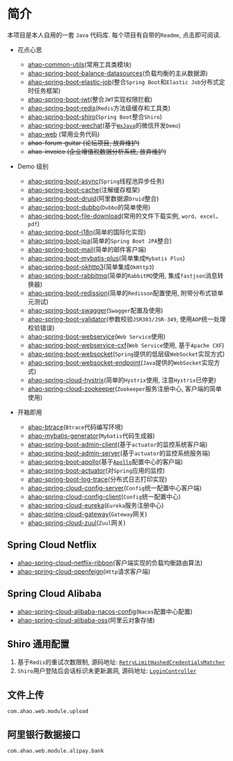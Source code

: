 # 简介
本项目是本人自用的一套 `Java` 代码库. 每个项目有自带的`Readme`, 点击即可阅读.

- 花点心思
  - [ahao-common-utils](https://github.com/Ahaochan/ahao-common-utils)(常用工具类模块)
  - [ahao-spring-boot-balance-datasources](./ahao-spring-boot-balance-datasources)(负载均衡的主从数据源)
  - [ahao-spring-boot-elastic-job](./ahao-spring-boot-elastic-job)(整合`Spring Boot`和`Elastic Job`分布式定时任务框架)
  - [ahao-spring-boot-jwt](./ahao-spring-boot-jwt)(整合`JWT`实现权限拦截)
  - [ahao-spring-boot-redis](./ahao-spring-boot-redis)(`Redis`方法级缓存和工具类)
  - [ahao-spring-boot-shiro](./ahao-spring-boot-shiro)(`Spring Boot`整合`Shiro`)
  - [ahao-spring-boot-wechat](./ahao-spring-boot-wechat)(基于[`WxJava`](https://github.com/Wechat-Group/WxJava)的微信开发`Demo`)
  - [ahao-web](./ahao-web) (常用业务代码)
  - ~~ahao-forum-guitar (论坛项目, 放弃维护)~~
  - ~~ahao-invoice (企业增值税数据分析系统, 放弃维护)~~
  
- Demo 级别
  - [ahao-spring-boot-async](./ahao-spring-boot-async)(`Spring`线程池异步任务)
  - [ahao-spring-boot-cache](./ahao-spring-boot-cache)(注解缓存框架)
  - [ahao-spring-boot-druid](./ahao-spring-boot-druid)(阿里数据源`Druid`整合)
  - [ahao-spring-boot-dubbo](./ahao-spring-boot-dubbo)(`Dubbo`的简单使用)
  - [ahao-spring-boot-file-download](./ahao-spring-boot-file-download)(常用的文件下载实例, `word`、`excel`、`pdf`)
  - [ahao-spring-boot-i18n](./ahao-spring-boot-i18n)(简单的国际化实现)
  - [ahao-spring-boot-jpa](./ahao-spring-boot-jpa)(简单的`Spring Boot JPA`整合)
  - [ahao-spring-boot-mail](./ahao-spring-boot-mail)(简单的邮件客户端)
  - [ahao-spring-boot-mybatis-plus](./ahao-spring-boot-mybatis-plus)(简单集成`Mybatis Plus`)
  - [ahao-spring-boot-okhttp3](./ahao-spring-boot-okhttp3)(简单集成`OkHttp3`)
  - [ahao-spring-boot-rabbitmq](./ahao-spring-boot-rabbitmq)(简单的`RabbitMQ`使用, 集成`fastjson`消息转换器)
  - [ahao-spring-boot-redission](./ahao-spring-boot-redission)(简单的`Redisson`配置使用, 附带分布式锁单元测试)
  - [ahao-spring-boot-swagger](./ahao-spring-boot-swagger)(`Swagger`配置及使用)
  - [ahao-spring-boot-validator](./ahao-spring-boot-validator)(参数校验`JSR303/JSR-349`, 使用`AOP`统一处理校验错误)
  - [ahao-spring-boot-webservice](./ahao-spring-boot-webservice)(`Web Service`使用)
  - [ahao-spring-boot-webservice-cxf](./ahao-spring-boot-webservice-cxf)(`Web Service`使用, 基于`Apache CXF`)
  - [ahao-spring-boot-websocket](./ahao-spring-boot-websocket)(`Spring`提供的低层级`WebSocket`实现方式)
  - [ahao-spring-boot-websocket-endpoint](./ahao-spring-boot-websocket-endpoint)(`Java`提供的`WebSocket`实现方式)
  - [ahao-spring-cloud-hystrix](./ahao-spring-cloud-hystrix)(简单的`Hystrix`使用, 注意`Hystrix`已停更)
  - [ahao-spring-cloud-zookeeper](./ahao-spring-cloud-zookeeper)(`Zookeeper`服务注册中心, 客户端的简单使用)
  
- 开箱即用
  - [ahao-btrace](./ahao-btrace)(`Btrace`代码编写环境)
  - [ahao-mybatis-generator](./ahao-mybatis-generator)(`Mybatis`代码生成器)
  - [ahao-spring-boot-admin-client](./ahao-spring-boot-admin-client)(基于`actuator`的监控系统客户端)
  - [ahao-spring-boot-admin-server](./ahao-spring-boot-admin-server)(基于`actuator`的监控系统服务端)
  - [ahao-spring-boot-apollo](./ahao-spring-boot-apollo)(基于[`Apollo`](https://github.com/ctripcorp/apollo)配置中心的客户端)
  - [ahao-spring-boot-actuator](./ahao-spring-boot-actuator)(对`Spring`应用的监控)
  - [ahao-spring-boot-log-trace](./ahao-spring-boot-log-trace)(分布式日志打印实现)
  - [ahao-spring-cloud-config-server](./ahao-spring-cloud-config-server)(`Config`统一配置中心客户端)
  - [ahao-spring-cloud-config-client](./ahao-spring-cloud-config-client)(`Config`统一配置中心)
  - [ahao-spring-cloud-eureka](./ahao-spring-cloud-eureka)(`Eureka`服务注册中心)
  - [ahao-spring-cloud-gateway](./ahao-spring-cloud-gateway)(`Gateway`网关)
  - [ahao-spring-cloud-zuul](./ahao-spring-cloud-zuul)(`Zuul`网关)
  
## Spring Cloud Netflix
- [ahao-spring-cloud-netflix-ribbon](./ahao-spring-cloud-netflix-ribbon)(客户端实现的负载均衡路由算法)
- [ahao-spring-cloud-openfeign](./ahao-spring-cloud-openfeign)(`Http`请求客户端)

## Spring Cloud Alibaba
- [ahao-spring-cloud-alibaba-nacos-config](./ahao-spring-cloud-alibaba-nacos-config)(`Nacos`配置中心配置)
- [ahao-spring-cloud-alibaba-oss](./ahao-spring-cloud-alibaba-oss)(阿里云对象存储)

## Shiro 通用配置
1. 基于`Redis`的重试次数限制, 源码地址: [`RetryLimitHashedCredentialsMatcher`](https://github.com/Ahaochan/project/blob/master/ahao-web/src/main/java/com/ahao/rbac/shiro/credential/RetryLimitHashedCredentialsMatcher.java)
2. `Shiro`用户登陆后会话标识未更新漏洞, 源码地址: [`LoginController`](https://github.com/Ahaochan/project/blob/master/ahao-web/src/main/java/com/ahao/rbac/shiro/LoginController.java#L86-L114)

## 文件上传
`com.ahao.web.module.upload`

## 阿里银行数据接口
`com.ahao.web.module.alipay.bank`
